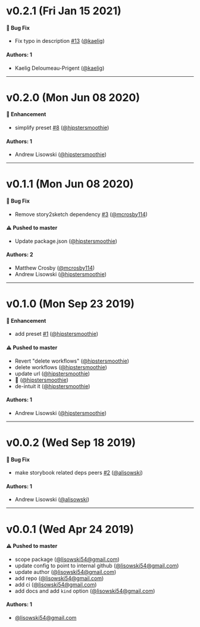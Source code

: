 # v0.2.1 (Fri Jan 15 2021)

#### 🐛  Bug Fix

- Fix typo in description [#13](https://github.com/intuit/storybook-addon-sketch/pull/13) ([@kaelig](https://github.com/kaelig))

#### Authors: 1

- Kaelig Deloumeau-Prigent ([@kaelig](https://github.com/kaelig))

---

# v0.2.0 (Mon Jun 08 2020)

#### 🚀  Enhancement

- simplify preset [#8](https://github.com/intuit/storybook-addon-sketch/pull/8) ([@hipstersmoothie](https://github.com/hipstersmoothie))

#### Authors: 1

- Andrew Lisowski ([@hipstersmoothie](https://github.com/hipstersmoothie))

---

# v0.1.1 (Mon Jun 08 2020)

#### 🐛  Bug Fix

- Remove story2sketch dependency [#3](https://github.com/intuit/storybook-addon-sketch/pull/3) ([@mcrosby114](https://github.com/mcrosby114))

#### ⚠️  Pushed to master

- Update package.json  ([@hipstersmoothie](https://github.com/hipstersmoothie))

#### Authors: 2

- Matthew Crosby ([@mcrosby114](https://github.com/mcrosby114))
- Andrew Lisowski ([@hipstersmoothie](https://github.com/hipstersmoothie))

---

# v0.1.0 (Mon Sep 23 2019)

#### 🚀  Enhancement

- add preset [#1](https://github.com/intuit/storybook-addon-sketch/pull/1) ([@hipstersmoothie](https://github.com/hipstersmoothie))

#### ⚠️  Pushed to master

- Revert "delete workflows"  ([@hipstersmoothie](https://github.com/hipstersmoothie))
- delete workflows  ([@hipstersmoothie](https://github.com/hipstersmoothie))
- update url  ([@hipstersmoothie](https://github.com/hipstersmoothie))
- :pray:  ([@hipstersmoothie](https://github.com/hipstersmoothie))
- de-intuit it  ([@hipstersmoothie](https://github.com/hipstersmoothie))

#### Authors: 1

- Andrew Lisowski ([@hipstersmoothie](https://github.com/hipstersmoothie))

---

# v0.0.2 (Wed Sep 18 2019)

#### 🐛  Bug Fix

- make storybook related deps peers [#2](https://github.intuit.com/design-systems/storybook-addon-sketch/pull/2) ([@alisowski](https://github.intuit.com/alisowski))

#### Authors: 1

- Andrew Lisowski ([@alisowski](https://github.intuit.com/alisowski))

---

# v0.0.1 (Wed Apr 24 2019)

#### ⚠️  Pushed to master

- scope package  ([@lisowski54@gmail.com](https://github.intuit.com/lisowski54@gmail.com))
- update config to point to internal github  ([@lisowski54@gmail.com](https://github.intuit.com/lisowski54@gmail.com))
- update author  ([@lisowski54@gmail.com](https://github.intuit.com/lisowski54@gmail.com))
- add repo  ([@lisowski54@gmail.com](https://github.intuit.com/lisowski54@gmail.com))
- add ci  ([@lisowski54@gmail.com](https://github.intuit.com/lisowski54@gmail.com))
- add docs and add `kind` option  ([@lisowski54@gmail.com](https://github.intuit.com/lisowski54@gmail.com))

#### Authors: 1

- [@lisowski54@gmail.com](https://github.intuit.com/lisowski54@gmail.com)